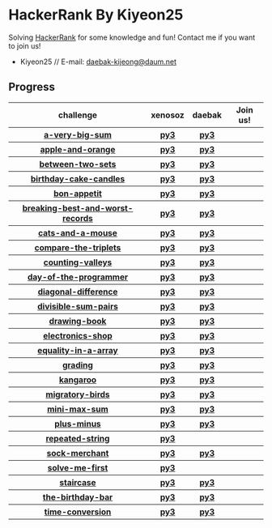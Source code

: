 
# HackerRank By Kiyeon25

Solving [HackerRank](https://www.hackerrank.com) for some knowledge and fun!
Contact me if you want to join us!

* Kiyeon25  //  E-mail: daebak-kijeong@daum.net

## Progress
<table>
  <thead>
    <tr>
      <th>challenge</th>
      <th>xenosoz</th>
      <th>daebak</th>
      <th>Join us!</th>
    </tr>
  </thead>
  <tbody>
    <tr>
      <th><a href="https://www.hackerrank.com/challenges/a-very-big-sum">a-very-big-sum</a></th>
      <th><a href="bin/../domains/algorithms-warmup/a-very-big-sum/xenosoz.a-very-big-sum.python3.py" alt="xenosoz.a-very-big-sum.python3.py">py3</a></th>
      <th><a href="bin/../domains/algorithms-warmup/a-very-big-sum/daebak.a-very-big-sum.python3.py" alt="daebak.a-very-big-sum.python3.py">py3</a></th>
      <th></th>
    </tr>
    <tr>
      <th><a href="https://www.hackerrank.com/challenges/apple-and-orange">apple-and-orange</a></th>
      <th><a href="bin/../domains/algorithms-implementation/apple-and-orange/xenosoz.apple-and-orange.python3.py" alt="xenosoz.apple-and-orange.python3.py">py3</a></th>
      <th><a href="bin/../domains/algorithms-implementation/apple-and-orange/daebak.apple-and-orange.python3.py" alt="daebak.apple-and-orange.python3.py">py3</a></th>
      <th></th>
    </tr>
    <tr>
      <th><a href="https://www.hackerrank.com/challenges/between-two-sets">between-two-sets</a></th>
      <th><a href="bin/../domains/algorithms-implementation/between-two-sets/xenosoz.between-two-sets.python3.py" alt="xenosoz.between-two-sets.python3.py">py3</a></th>
      <th><a href="bin/../domains/algorithms-implementation/between-two-sets/daebak.between-two-sets.python3.py" alt="daebak.between-two-sets.python3.py">py3</a></th>
      <th></th>
    </tr>
    <tr>
      <th><a href="https://www.hackerrank.com/challenges/birthday-cake-candles">birthday-cake-candles</a></th>
      <th><a href="bin/../domains/algorithms-warmup/birthday-cake-candles/xenosoz.birthday-cake-candles.python3.py" alt="xenosoz.birthday-cake-candles.python3.py">py3</a></th>
      <th><a href="bin/../domains/algorithms-warmup/birthday-cake-candles/daebak.birthday-cake-candles.python3.py" alt="daebak.birthday-cake-candles.python3.py">py3</a></th>
      <th></th>
    </tr>
    <tr>
      <th><a href="https://www.hackerrank.com/challenges/bon-appetit">bon-appetit</a></th>
      <th><a href="bin/../domains/algorithms-implementation/bon-appetit/xenosoz.bon-appetit.python3.py" alt="xenosoz.bon-appetit.python3.py">py3</a></th>
      <th><a href="bin/../domains/algorithms-implementation/bon-appetit/daebak.bon-appetit.python3.py" alt="daebak.bon-appetit.python3.py">py3</a></th>
      <th></th>
    </tr>
    <tr>
      <th><a href="https://www.hackerrank.com/challenges/breaking-best-and-worst-records">breaking-best-and-worst-records</a></th>
      <th><a href="bin/../domains/algorithms-implementation/breaking-best-and-worst-records/xenosoz.breaking-best-and-worst-records.python3.py" alt="xenosoz.breaking-best-and-worst-records.python3.py">py3</a></th>
      <th><a href="bin/../domains/algorithms-implementation/breaking-best-and-worst-records/daebak.breaking-best-and-worst-records.python3.py" alt="daebak.breaking-best-and-worst-records.python3.py">py3</a></th>
      <th></th>
    </tr>
    <tr>
      <th><a href="https://www.hackerrank.com/challenges/cats-and-a-mouse">cats-and-a-mouse</a></th>
      <th><a href="bin/../domains/algorithms-implementation/cats-and-a-mouse/xenosoz.cats-and-a-mouse.python3.py" alt="xenosoz.cats-and-a-mouse.python3.py">py3</a></th>
      <th><a href="bin/../domains/algorithms-implementation/cats-and-a-mouse/daebak.cats-and-a-mouse.python3.py" alt="daebak.cats-and-a-mouse.python3.py">py3</a></th>
      <th></th>
    </tr>
    <tr>
      <th><a href="https://www.hackerrank.com/challenges/compare-the-triplets">compare-the-triplets</a></th>
      <th><a href="bin/../domains/algorithms-warmup/compare-the-triplets/xenosoz.compare-the-triplets.python3.py" alt="xenosoz.compare-the-triplets.python3.py">py3</a></th>
      <th><a href="bin/../domains/algorithms-warmup/compare-the-triplets/daebak.compare-the-triplets.python3.py" alt="daebak.compare-the-triplets.python3.py">py3</a></th>
      <th></th>
    </tr>
    <tr>
      <th><a href="https://www.hackerrank.com/challenges/counting-valleys">counting-valleys</a></th>
      <th><a href="bin/../domains/algorithms-implementation/counting-valleys/xenosoz.counting-valleys.python3.py" alt="xenosoz.counting-valleys.python3.py">py3</a></th>
      <th><a href="bin/../domains/algorithms-implementation/counting-valleys/daebak.counting-valleys.python3.py" alt="daebak.counting-valleys.python3.py">py3</a></th>
      <th></th>
    </tr>
    <tr>
      <th><a href="https://www.hackerrank.com/challenges/day-of-the-programmer">day-of-the-programmer</a></th>
      <th><a href="bin/../domains/algorithms-implementation/day-of-the-programmer/xenosoz.day-of-the-programmer.python3.py" alt="xenosoz.day-of-the-programmer.python3.py">py3</a></th>
      <th><a href="bin/../domains/algorithms-implementation/day-of-the-programmer/daebak.day-of-the-programmer.python3.py" alt="daebak.day-of-the-programmer.python3.py">py3</a></th>
      <th></th>
    </tr>
    <tr>
      <th><a href="https://www.hackerrank.com/challenges/diagonal-difference">diagonal-difference</a></th>
      <th><a href="bin/../domains/algorithms-warmup/diagonal-difference/xenosoz.diagonal-difference.python3.py" alt="xenosoz.diagonal-difference.python3.py">py3</a></th>
      <th><a href="bin/../domains/algorithms-warmup/diagonal-difference/daebak.diagonal-difference.python3.py" alt="daebak.diagonal-difference.python3.py">py3</a></th>
      <th></th>
    </tr>
    <tr>
      <th><a href="https://www.hackerrank.com/challenges/divisible-sum-pairs">divisible-sum-pairs</a></th>
      <th><a href="bin/../domains/algorithms-implementation/divisible-sum-pairs/xenosoz.divisible-sum-pairs.python3.py" alt="xenosoz.divisible-sum-pairs.python3.py">py3</a></th>
      <th><a href="bin/../domains/algorithms-implementation/divisible-sum-pairs/daebak.divisible-sum-pairs.python3.py" alt="daebak.divisible-sum-pairs.python3.py">py3</a></th>
      <th></th>
    </tr>
    <tr>
      <th><a href="https://www.hackerrank.com/challenges/drawing-book">drawing-book</a></th>
      <th><a href="bin/../domains/algorithms-implementation/drawing-book/xenosoz.drawing-book.python3.py" alt="xenosoz.drawing-book.python3.py">py3</a></th>
      <th><a href="bin/../domains/algorithms-implementation/drawing-book/daebak.drawing-book.python3.py" alt="daebak.drawing-book.python3.py">py3</a></th>
      <th></th>
    </tr>
    <tr>
      <th><a href="https://www.hackerrank.com/challenges/electronics-shop">electronics-shop</a></th>
      <th><a href="bin/../domains/algorithms-implementation/electronics-shop/xenosoz.electronics-shop.python3.py" alt="xenosoz.electronics-shop.python3.py">py3</a></th>
      <th><a href="bin/../domains/algorithms-implementation/electronics-shop/daebak.electronics-shop.python3.py" alt="daebak.electronics-shop.python3.py">py3</a></th>
      <th></th>
    </tr>
    <tr>
      <th><a href="https://www.hackerrank.com/challenges/equality-in-a-array">equality-in-a-array</a></th>
      <th><a href="bin/../domains/algorithms-implementation/equality-in-a-array/xenosoz.equality-in-a-array.python3.py" alt="xenosoz.equality-in-a-array.python3.py">py3</a></th>
      <th><a href="bin/../domains/algorithms-implementation/equality-in-a-array/daebak.equality-in-a-array.python3.py" alt="daebak.equality-in-a-array.python3.py">py3</a></th>
      <th></th>
    </tr>
    <tr>
      <th><a href="https://www.hackerrank.com/challenges/grading">grading</a></th>
      <th><a href="bin/../domains/algorithms-implementation/grading/xenosoz.grading.python3.py" alt="xenosoz.grading.python3.py">py3</a></th>
      <th><a href="bin/../domains/algorithms-implementation/grading/daebak.grading.python3.py" alt="daebak.grading.python3.py">py3</a></th>
      <th></th>
    </tr>
    <tr>
      <th><a href="https://www.hackerrank.com/challenges/kangaroo">kangaroo</a></th>
      <th><a href="bin/../domains/algorithms-implementation/kangaroo/xenosoz.kangaroo.python3.py" alt="xenosoz.kangaroo.python3.py">py3</a></th>
      <th><a href="bin/../domains/algorithms-implementation/kangaroo/daebak.kangaroo.python3.py" alt="daebak.kangaroo.python3.py">py3</a></th>
      <th></th>
    </tr>
    <tr>
      <th><a href="https://www.hackerrank.com/challenges/migratory-birds">migratory-birds</a></th>
      <th><a href="bin/../domains/algorithms-implementation/migratory-birds/xenosoz.migratory-birds.python3.py" alt="xenosoz.migratory-birds.python3.py">py3</a></th>
      <th><a href="bin/../domains/algorithms-implementation/migratory-birds/daebak.migratory-birds.python3.py" alt="daebak.migratory-birds.python3.py">py3</a></th>
      <th></th>
    </tr>
    <tr>
      <th><a href="https://www.hackerrank.com/challenges/mini-max-sum">mini-max-sum</a></th>
      <th><a href="bin/../domains/algorithms-warmup/mini-max-sum/xenosoz.mini-max-sum.python3.py" alt="xenosoz.mini-max-sum.python3.py">py3</a></th>
      <th><a href="bin/../domains/algorithms-warmup/mini-max-sum/daebak.mini-max-sum.python3.py" alt="daebak.mini-max-sum.python3.py">py3</a></th>
      <th></th>
    </tr>
    <tr>
      <th><a href="https://www.hackerrank.com/challenges/plus-minus">plus-minus</a></th>
      <th><a href="bin/../domains/algorithms-warmup/plus-minus/xenosoz.plus-minus.python3.py" alt="xenosoz.plus-minus.python3.py">py3</a></th>
      <th><a href="bin/../domains/algorithms-warmup/plus-minus/daebak.plus-minus.python3.py" alt="daebak.plus-minus.python3.py">py3</a></th>
      <th></th>
    </tr>
    <tr>
      <th><a href="https://www.hackerrank.com/challenges/repeated-string">repeated-string</a></th>
      <th><a href="bin/../domains/algorithms-implementation/repeated-string/xenosoz.repeated-string.python3.py" alt="xenosoz.repeated-string.python3.py">py3</a></th>
      <th></th>
      <th></th>
    </tr>
    <tr>
      <th><a href="https://www.hackerrank.com/challenges/sock-merchant">sock-merchant</a></th>
      <th><a href="bin/../domains/algorithms-implementation/sock-merchant/xenosoz.sock-merchant.python3.py" alt="xenosoz.sock-merchant.python3.py">py3</a></th>
      <th><a href="bin/../domains/algorithms-implementation/sock-merchant/daebak.sock-merchant.python3.py" alt="daebak.sock-merchant.python3.py">py3</a></th>
      <th></th>
    </tr>
    <tr>
      <th><a href="https://www.hackerrank.com/challenges/solve-me-first">solve-me-first</a></th>
      <th><a href="bin/../domains/algorithms-warmup/solve-me-first/xenosoz.solve-me-first.python3.py" alt="xenosoz.solve-me-first.python3.py">py3</a></th>
      <th></th>
      <th></th>
    </tr>
    <tr>
      <th><a href="https://www.hackerrank.com/challenges/staircase">staircase</a></th>
      <th><a href="bin/../domains/algorithms-warmup/staircase/xenosoz.staircase.python3.py" alt="xenosoz.staircase.python3.py">py3</a></th>
      <th><a href="bin/../domains/algorithms-warmup/staircase/daebak.staircase.python3.py" alt="daebak.staircase.python3.py">py3</a></th>
      <th></th>
    </tr>
    <tr>
      <th><a href="https://www.hackerrank.com/challenges/the-birthday-bar">the-birthday-bar</a></th>
      <th><a href="bin/../domains/algorithms-implementation/the-birthday-bar/xenosoz.the-birthday-bar.python3.py" alt="xenosoz.the-birthday-bar.python3.py">py3</a></th>
      <th><a href="bin/../domains/algorithms-implementation/the-birthday-bar/daebak.the-birthday-bar.python3.py" alt="daebak.the-birthday-bar.python3.py">py3</a></th>
      <th></th>
    </tr>
    <tr>
      <th><a href="https://www.hackerrank.com/challenges/time-conversion">time-conversion</a></th>
      <th><a href="bin/../domains/algorithms-warmup/time-conversion/xenosoz.time-conversion.python3.py" alt="xenosoz.time-conversion.python3.py">py3</a></th>
      <th><a href="bin/../domains/algorithms-warmup/time-conversion/daebak.time-conversion.python3.py" alt="daebak.time-conversion.python3.py">py3</a></th>
      <th></th>
    </tr>
  </tbody>
</table>
